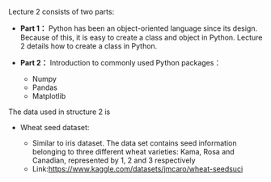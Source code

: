 Lecture 2 consists of two parts:


- **Part 1：**
Python has been an object-oriented language since its design. Because of this, it is easy to create a class and object in Python. Lecture 2 details how to create a class in Python.

- **Part 2：**
Introduction to commonly used Python packages：
  - Numpy
  - Pandas
  - Matplotlib

The data used in structure 2 is

- Wheat seed dataset:

  - Similar to iris dataset. The data set contains seed information belonging to three different wheat varieties: Kama, Rosa and Canadian, represented by 1, 2 and 3 respectively
  - Link:https://www.kaggle.com/datasets/jmcaro/wheat-seedsuci



